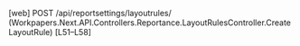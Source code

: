 [web] POST /api/reportsettings/layoutrules/  (Workpapers.Next.API.Controllers.Reportance.LayoutRulesController.CreateLayoutRule)  [L51–L58]

